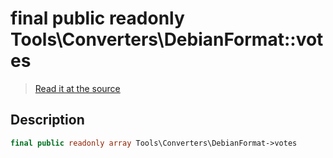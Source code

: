 # final public readonly Tools\Converters\DebianFormat::votes

> [Read it at the source](https://github.com/julien-boudry/Condorcet/blob/master/src/Tools/Converters/DebianFormat.php#L16)

## Description    

```php
final public readonly array Tools\Converters\DebianFormat->votes 
```


